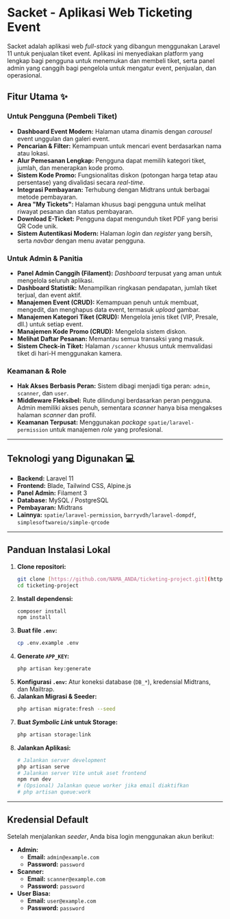 # Sacket - Aplikasi Web Ticketing Event

Sacket adalah aplikasi web *full-stack* yang dibangun menggunakan Laravel 11 untuk penjualan tiket event. Aplikasi ini menyediakan platform yang lengkap bagi pengguna untuk menemukan dan membeli tiket, serta panel admin yang canggih bagi pengelola untuk mengatur event, penjualan, dan operasional.

## Fitur Utama ✨

### Untuk Pengguna (Pembeli Tiket)
* **Dashboard Event Modern:** Halaman utama dinamis dengan *carousel* event unggulan dan galeri event.
* **Pencarian & Filter:** Kemampuan untuk mencari event berdasarkan nama atau lokasi.
* **Alur Pemesanan Lengkap:** Pengguna dapat memilih kategori tiket, jumlah, dan menerapkan kode promo.
* **Sistem Kode Promo:** Fungsionalitas diskon (potongan harga tetap atau persentase) yang divalidasi secara *real-time*.
* **Integrasi Pembayaran:** Terhubung dengan Midtrans untuk berbagai metode pembayaran.
* **Area "My Tickets":** Halaman khusus bagi pengguna untuk melihat riwayat pesanan dan status pembayaran.
* **Download E-Ticket:** Pengguna dapat mengunduh tiket PDF yang berisi QR Code unik.
* **Sistem Autentikasi Modern:** Halaman *login* dan *register* yang bersih, serta *navbar* dengan menu avatar pengguna.

### Untuk Admin & Panitia
* **Panel Admin Canggih (Filament):** *Dashboard* terpusat yang aman untuk mengelola seluruh aplikasi.
* **Dashboard Statistik:** Menampilkan ringkasan pendapatan, jumlah tiket terjual, dan event aktif.
* **Manajemen Event (CRUD):** Kemampuan penuh untuk membuat, mengedit, dan menghapus data event, termasuk *upload* gambar.
* **Manajemen Kategori Tiket (CRUD):** Mengelola jenis tiket (VIP, Presale, dll.) untuk setiap event.
* **Manajemen Kode Promo (CRUD):** Mengelola sistem diskon.
* **Melihat Daftar Pesanan:** Memantau semua transaksi yang masuk.
* **Sistem Check-in Tiket:** Halaman `/scanner` khusus untuk memvalidasi tiket di hari-H menggunakan kamera.

### Keamanan & Role
* **Hak Akses Berbasis Peran:** Sistem dibagi menjadi tiga peran: `admin`, `scanner`, dan `user`.
* **Middleware Fleksibel:** Rute dilindungi berdasarkan peran pengguna. Admin memiliki akses penuh, sementara *scanner* hanya bisa mengakses halaman *scanner* dan profil.
* **Keamanan Terpusat:** Menggunakan *package* `spatie/laravel-permission` untuk manajemen *role* yang profesional.

---
## Teknologi yang Digunakan 💻

* **Backend:** Laravel 11
* **Frontend:** Blade, Tailwind CSS, Alpine.js
* **Panel Admin:** Filament 3
* **Database:** MySQL / PostgreSQL
* **Pembayaran:** Midtrans
* **Lainnya:** `spatie/laravel-permission`, `barryvdh/laravel-dompdf`, `simplesoftwareio/simple-qrcode`

---
## Panduan Instalasi Lokal

1.  **Clone repositori:**
    ```bash
    git clone [https://github.com/NAMA_ANDA/ticketing-project.git](https://github.com/NAMA_ANDA/ticketing-project.git)
    cd ticketing-project
    ```
2.  **Install dependensi:**
    ```bash
    composer install
    npm install
    ```
3.  **Buat file `.env`:**
    ```bash
    cp .env.example .env
    ```
4.  **Generate `APP_KEY`:**
    ```bash
    php artisan key:generate
    ```
5.  **Konfigurasi `.env`:** Atur koneksi database (`DB_*`), kredensial Midtrans, dan Mailtrap.
6.  **Jalankan Migrasi & Seeder:**
    ```bash
    php artisan migrate:fresh --seed
    ```
7.  **Buat *Symbolic Link* untuk Storage:**
    ```bash
    php artisan storage:link
    ```
8.  **Jalankan Aplikasi:**
    ```bash
    # Jalankan server development
    php artisan serve
    # Jalankan server Vite untuk aset frontend
    npm run dev
    # (Opsional) Jalankan queue worker jika email diaktifkan
    # php artisan queue:work
    ```

---
## Kredensial Default

Setelah menjalankan *seeder*, Anda bisa login menggunakan akun berikut:

* **Admin:**
    * **Email:** `admin@example.com`
    * **Password:** `password`
* **Scanner:**
    * **Email:** `scanner@example.com`
    * **Password:** `password`
* **User Biasa:**
    * **Email:** `user@example.com`
    * **Password:** `password`
